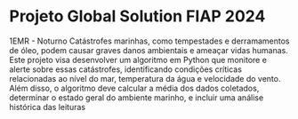 # Projeto Global Solution FIAP 2024
 1EMR - Noturno 
 Catástrofes marinhas, como tempestades e derramamentos de óleo, podem causar graves danos ambientais e ameaçar vidas humanas. Este projeto visa desenvolver um algoritmo em Python que monitore e alerte sobre essas catástrofes, identificando condições críticas relacionadas ao nível do mar, temperatura da água e velocidade do vento. Além disso, o algoritmo deve calcular a média dos dados coletados, determinar o estado geral do ambiente marinho, e incluir uma análise histórica das leituras
